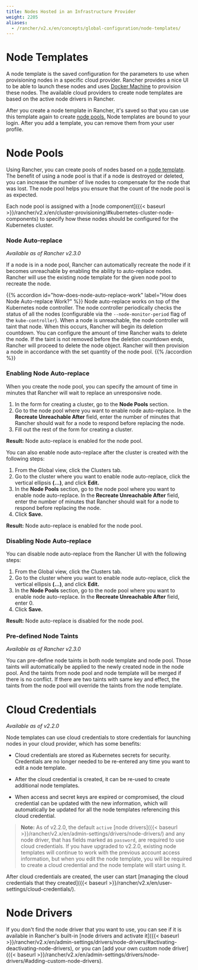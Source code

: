 ```yaml
---
title: Nodes Hosted in an Infrastructure Provider
weight: 2205
aliases:
  - /rancher/v2.x/en/concepts/global-configuration/node-templates/
---
```


# Node Templates

A node template is the saved configuration for the parameters to use when provisioning nodes in a specific cloud provider. Rancher provides a nice UI to be able to launch these nodes and uses [Docker Machine](https://docs.docker.com/machine/) to provision these nodes. The available cloud providers to create node templates are based on the active node drivers in Rancher.

After you create a node template in Rancher, it's saved so that you can use this template again to create [node pools.](#node-pools) Node templates are bound to your login. After you add a template, you can remove them from your user profile.

# Node Pools

Using Rancher, you can create pools of nodes based on a [node template](#node-templates). The benefit of using a node pool is that if a node is destroyed or deleted, you can increase the number of live nodes to compensate for the node that was lost. The node pool helps you ensure that the count of the node pool is as expected.

Each node pool is assigned with a [node component]({{< baseurl >}}/rancher/v2.x/en/cluster-provisioning/#kubernetes-cluster-node-components) to specify how these nodes should be configured for the Kubernetes cluster.

### Node Auto-replace

_Available as of Rancher v2.3.0_

If a node is in a node pool, Rancher can automatically recreate the node if it becomes unreachable by enabling the ability to auto-replace nodes. Rancher will use the existing node template for the given node pool to recreate the node.

{{% accordion id="how-does-node-auto-replace-work" label="How does Node Auto-replace Work?" %}}
   Node auto-replace works on top of the Kubernetes node controller. The node controller periodically checks the status of all the nodes (configurable via the `--node-monitor-period` flag of the `kube-controller`). When a node is unreachable, the node controller will taint that node. When this occurs, Rancher will begin its deletion countdown. You can configure the amount of time Rancher waits to delete the node. If the taint is not removed before the deletion countdown ends, Rancher will proceed to delete the node object. Rancher will then provision a node in accordance with the set quantity of the node pool.
{{% /accordion %}} 

### Enabling Node Auto-replace

When you create the node pool, you can specify the amount of time in minutes that Rancher will wait to replace an unresponsive node.

1. In the form for creating a cluster, go to the **Node Pools** section.
1. Go to the node pool where you want to enable node auto-replace. In the **Recreate Unreachable After** field, enter the number of minutes that Rancher should wait for a node to respond before replacing the node.
1. Fill out the rest of the form for creating a cluster.

**Result:** Node auto-replace is enabled for the node pool.

You can also enable node auto-replace after the cluster is created with the following steps:

1. From the Global view, click the Clusters tab.
1. Go to the cluster where you want to enable node auto-replace, click the vertical ellipsis **(…)**, and click **Edit.**
1. In the **Node Pools** section, go to the node pool where you want to enable node auto-replace. In the **Recreate Unreachable After** field, enter the number of minutes that Rancher should wait for a node to respond before replacing the node.
1. Click **Save.**

**Result:** Node auto-replace is enabled for the node pool.

### Disabling Node Auto-replace

You can disable node auto-replace from the Rancher UI with the following steps:

1. From the Global view, click the Clusters tab.
1. Go to the cluster where you want to enable node auto-replace, click the vertical ellipsis **(…)**, and click **Edit.**
1. In the **Node Pools** section, go to the node pool where you want to enable node auto-replace. In the **Recreate Unreachable After** field, enter 0.
1. Click **Save.**

**Result:** Node auto-replace is disabled for the node pool.

### Pre-defined Node Taints

_Available as of Rancher v2.3.0_

You can pre-define node taints in both node template and node pool. Those taints will automatically be applied to the newly created node in the node pool. And the taints from node pool and node template will be merged if there is no conflict. If there are two taints with same key and effect, the taints from the node pool will override the taints from the node template.

# Cloud Credentials

_Available as of v2.2.0_

Node templates can use cloud credentials to store credentials for launching nodes in your cloud provider, which has some benefits:

- Cloud credentials are stored as Kubernetes secrets for security. Credentials are no longer needed to be re-entered any time you want to edit a node template.

- After the cloud credential is created, it can be re-used to create additional node templates.

- When access and secret keys are expired or compromised, the cloud credential can be updated with the new information, which will automatically be updated for all the node templates referencing this cloud credential.

> **Note:** As of v2.2.0, the default `active` [node drivers]({{< baseurl >}}/rancher/v2.x/en/admin-settings/drivers/node-drivers/) and any node driver, that has fields marked as `password`, are required to use cloud credentials. If you have upgraded to v2.2.0, existing node templates will continue to work with the previous account access  information, but when you edit the node template, you will be required to create a cloud credential and the node template will start using it.

After cloud credentials are created, the user can start [managing the cloud credentials that they created]({{< baseurl >}}/rancher/v2.x/en/user-settings/cloud-credentials/).

# Node Drivers

If you don't find the node driver that you want to use, you can see if it is available in Rancher's built-in [node drivers and activate it]({{< baseurl >}}/rancher/v2.x/en/admin-settings/drivers/node-drivers/#activating-deactivating-node-drivers), or you can [add your own custom node driver]({{< baseurl >}}/rancher/v2.x/en/admin-settings/drivers/node-drivers/#adding-custom-node-drivers).
